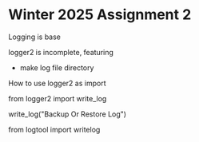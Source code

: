 # Winter 2025 Assignment 2
Logging is base 

logger2 is incomplete, 
featuring 
- make log file directory

How to use logger2 as import

from logger2 import write_log

write_log("Backup Or Restore Log")


from logtool import writelog
